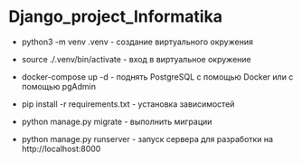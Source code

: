 # Django_project_Informatika

- python3 -m venv .venv - создание виртуального окружения

- source ./.venv/bin/activate - вход в виртуальное окружение

- docker-compose up -d - поднять PostgreSQL с помощью Docker или с помощью pgAdmin

- pip install -r requirements.txt - установка зависимостей

- python manage.py migrate - выполнить миграции

- python manage.py runserver - запуск сервера для разработки на http://localhost:8000
